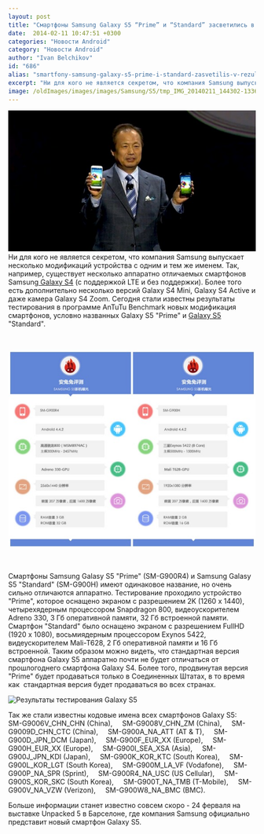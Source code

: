 ```yaml
---
layout: post
title: "Смартфоны Samsung Galaxy S5 “Prime” и “Standard” засветились в результатах тестов AnTuTu benchmarks"
date:  2014-02-11 10:47:51 +0300
categories: "Новости Android"
category: "Новости Android"
author: "Ivan Belchikov"
id: "686"
alias: "smartfony-samsung-galaxy-s5-prime-i-standard-zasvetilis-v-rezultatakh-testov-antutu-benchmarks"
excerpt: "Ни для кого не является секретом, что компания Samsung выпускает несколько модификаций устройства с одним и тем же именем. Так, например, существует несколько аппаратно отличаемых смартфонов Samsung Galaxy S4 (c поддержкой LTE и без поддержки). Более того есть дополнительно несколько версий Galaxy S4 Mini, Galaxy S4 Active и даже камера Galaxy S4 Zoom. Сегодня стали известны результаты тестирования в программе AnTuTu Benchmark новых модификация смартфонов, условно названных Galaxy S5 Prime и Galaxy S5 Standard."
image: /oldImages/images/images/Samsung/S5/tmp_IMG_20140211_144302-1336433106.jpg
---
```

<img  src="/oldImages/images/images/Samsung/S5/tmp_IMG_20140211_144302-1336433106.jpg" alt="Презентация Galaxy S4" />
Ни для кого не является секретом, что компания Samsung выпускает несколько модификаций устройства с одним и тем же именем. Так, например, существует несколько аппаратно отличаемых смартфонов Samsung<a href="index.php?option=com_content&amp;view=article&amp;id=316&amp;catid=8&amp;Itemid=102"> Galaxy S4</a> (c поддержкой LTE и без поддержки). Более того есть дополнительно несколько версий Galaxy S4 Mini, Galaxy S4 Active и даже камера Galaxy S4 Zoom. Сегодня стали известны результаты тестирования в программе AnTuTu Benchmark новых модификация смартфонов, условно названных Galaxy S5 "Prime" и <a href="index.php?option=com_content&amp;view=article&amp;id=675&amp;catid=8&amp;Itemid=102">Galaxy S5 </a>"Standard".


 

<img  src="/oldImages/images/images/Samsung/S5/tmp_Samsung-Galaxy-S5-specs-Antutu-640x513381348784.jpg" alt="Характеристики смартфонов Galaxy S5" />

 

Смартфоны Samsung Galasy S5 "Prime" (SM-G900R4) и Samsung Galasy S5 "Standard" (SM-G900H) имеют одинаковое название, но очень сильно отличаются аппаратно. Тестирование проходило устройство "Prime", которое оснащено экраном с разрешением 2K (1260 x 1440), четырехядерным процессором Snapdragon 800, видеоускорителем Adreno 330, 3 Гб оперативной памяти, 32 Гб встроенной памяти. Смартфон "Standard" было оснащено экраном с разрешением FullHD (1920 x 1080), восьмиядерным процессором Exynos 5422, видеускорителем Mali-T628, 2 Гб оперативной памяти и 16 Гб встроенной. Таким образом можно видеть, что стандартная версия смартфона Galaxy S5 аппаратно почти не будет отличаться от прошлогоднего смартфона Galaxy S4. Более того, продвинутая версия "Prime" будет продаваться только в Соединенных Штатах, в то время как  стандартная версия будет продаваться во всех странах.

<img  src="/oldImages/images/images/Samsung/S5/tmp_Samsung-Galaxy-S5-benchmarks-Antutu-640x3161886935294.jpg" alt="Результаты тестирования Galaxy S5" />


Так же стали известны кодовые имена всех смартфонов Galaxy S5:
    SM-G9006V_CHN_CHN (China),
    SM-G9008V_CHN_ZM (China),
    SM-G9009D_CHN_CTC (China),
    SM-G900A_NA_ATT (AT &amp; T),
    SM-G900D_JPN_DCM (Japan),
    SM-G900F_EUR_XX (Europe),
    SM-G900H_EUR_XX (Europe),
    SM-G900I_SEA_XSA (Asia),
    SM-G900J_JPN_KDI (Japan),
    SM-G900K_KOR_KTC (South Korea),
    SM-G900L_KOR_LGT (South Korea),
    SM-G900M_LA_VF (Vodafone),
    SM-G900P_NA_SPR (Sprint),
    SM-G900R4_NA_USC (US Cellular),
    SM-G900S_KOR_SKC (South Korea),
    SM-G900T_NA_TMB (T-Mobile),
    SM-G900V_NA_VZW (Verizon),
    SM-G900W8_NA_BMC (BMC).

Больше информации станет известно совсем скоро - 24 ферваля на выставке Unpacked 5 в Барселоне, где компания Samsung официально представит новый смартфон Galaxy S5.
   
